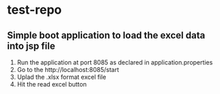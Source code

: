 # test-repo

## Simple boot application to load the excel data into jsp file
  
  1. Run the application at port 8085 as declared in application.properties
  2. Go to the http://localhost:8085/start
  3. Uplad the .xlsx format excel file
  4. Hit the read excel button
